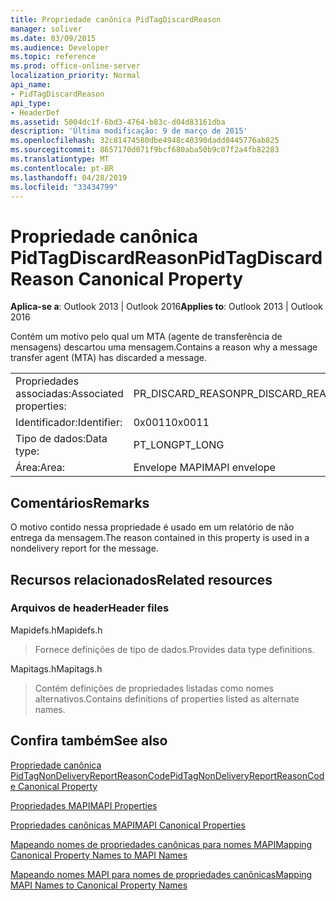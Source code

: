 ```yaml
---
title: Propriedade canônica PidTagDiscardReason
manager: soliver
ms.date: 03/09/2015
ms.audience: Developer
ms.topic: reference
ms.prod: office-online-server
localization_priority: Normal
api_name:
- PidTagDiscardReason
api_type:
- HeaderDef
ms.assetid: 5004dc1f-6bd3-4764-b83c-d04d83161dba
description: 'Última modificação: 9 de março de 2015'
ms.openlocfilehash: 32c81474580dbe4948c40390dadd0445776ab825
ms.sourcegitcommit: 8657170d071f9bcf680aba50b9c07f2a4fb82283
ms.translationtype: MT
ms.contentlocale: pt-BR
ms.lasthandoff: 04/28/2019
ms.locfileid: "33434799"
---
```

# <a name="pidtagdiscardreason-canonical-property"></a><span data-ttu-id="9687a-103">Propriedade canônica PidTagDiscardReason</span><span class="sxs-lookup"><span data-stu-id="9687a-103">PidTagDiscardReason Canonical Property</span></span>

  
  
<span data-ttu-id="9687a-104">**Aplica-se a**: Outlook 2013 | Outlook 2016</span><span class="sxs-lookup"><span data-stu-id="9687a-104">**Applies to**: Outlook 2013 | Outlook 2016</span></span> 
  
<span data-ttu-id="9687a-105">Contém um motivo pelo qual um MTA (agente de transferência de mensagens) descartou uma mensagem.</span><span class="sxs-lookup"><span data-stu-id="9687a-105">Contains a reason why a message transfer agent (MTA) has discarded a message.</span></span> 
  
|||
|:-----|:-----|
|<span data-ttu-id="9687a-106">Propriedades associadas:</span><span class="sxs-lookup"><span data-stu-id="9687a-106">Associated properties:</span></span>  <br/> |<span data-ttu-id="9687a-107">PR_DISCARD_REASON</span><span class="sxs-lookup"><span data-stu-id="9687a-107">PR_DISCARD_REASON</span></span>  <br/> |
|<span data-ttu-id="9687a-108">Identificador:</span><span class="sxs-lookup"><span data-stu-id="9687a-108">Identifier:</span></span>  <br/> |<span data-ttu-id="9687a-109">0x0011</span><span class="sxs-lookup"><span data-stu-id="9687a-109">0x0011</span></span>  <br/> |
|<span data-ttu-id="9687a-110">Tipo de dados:</span><span class="sxs-lookup"><span data-stu-id="9687a-110">Data type:</span></span>  <br/> |<span data-ttu-id="9687a-111">PT_LONG</span><span class="sxs-lookup"><span data-stu-id="9687a-111">PT_LONG</span></span>  <br/> |
|<span data-ttu-id="9687a-112">Área:</span><span class="sxs-lookup"><span data-stu-id="9687a-112">Area:</span></span>  <br/> |<span data-ttu-id="9687a-113">Envelope MAPI</span><span class="sxs-lookup"><span data-stu-id="9687a-113">MAPI envelope</span></span>  <br/> |
   
## <a name="remarks"></a><span data-ttu-id="9687a-114">Comentários</span><span class="sxs-lookup"><span data-stu-id="9687a-114">Remarks</span></span>

<span data-ttu-id="9687a-115">O motivo contido nessa propriedade é usado em um relatório de não entrega da mensagem.</span><span class="sxs-lookup"><span data-stu-id="9687a-115">The reason contained in this property is used in a nondelivery report for the message.</span></span>
  
## <a name="related-resources"></a><span data-ttu-id="9687a-116">Recursos relacionados</span><span class="sxs-lookup"><span data-stu-id="9687a-116">Related resources</span></span>

### <a name="header-files"></a><span data-ttu-id="9687a-117">Arquivos de header</span><span class="sxs-lookup"><span data-stu-id="9687a-117">Header files</span></span>

<span data-ttu-id="9687a-118">Mapidefs.h</span><span class="sxs-lookup"><span data-stu-id="9687a-118">Mapidefs.h</span></span>
  
> <span data-ttu-id="9687a-119">Fornece definições de tipo de dados.</span><span class="sxs-lookup"><span data-stu-id="9687a-119">Provides data type definitions.</span></span>
    
<span data-ttu-id="9687a-120">Mapitags.h</span><span class="sxs-lookup"><span data-stu-id="9687a-120">Mapitags.h</span></span>
  
> <span data-ttu-id="9687a-121">Contém definições de propriedades listadas como nomes alternativos.</span><span class="sxs-lookup"><span data-stu-id="9687a-121">Contains definitions of properties listed as alternate names.</span></span>
    
## <a name="see-also"></a><span data-ttu-id="9687a-122">Confira também</span><span class="sxs-lookup"><span data-stu-id="9687a-122">See also</span></span>



[<span data-ttu-id="9687a-123">Propriedade canônica PidTagNonDeliveryReportReasonCode</span><span class="sxs-lookup"><span data-stu-id="9687a-123">PidTagNonDeliveryReportReasonCode Canonical Property</span></span>](pidtagnondeliveryreportreasoncode-canonical-property.md)


[<span data-ttu-id="9687a-124">Propriedades MAPI</span><span class="sxs-lookup"><span data-stu-id="9687a-124">MAPI Properties</span></span>](mapi-properties.md)
  
[<span data-ttu-id="9687a-125">Propriedades canônicas MAPI</span><span class="sxs-lookup"><span data-stu-id="9687a-125">MAPI Canonical Properties</span></span>](mapi-canonical-properties.md)
  
[<span data-ttu-id="9687a-126">Mapeando nomes de propriedades canônicas para nomes MAPI</span><span class="sxs-lookup"><span data-stu-id="9687a-126">Mapping Canonical Property Names to MAPI Names</span></span>](mapping-canonical-property-names-to-mapi-names.md)
  
[<span data-ttu-id="9687a-127">Mapeando nomes MAPI para nomes de propriedades canônicas</span><span class="sxs-lookup"><span data-stu-id="9687a-127">Mapping MAPI Names to Canonical Property Names</span></span>](mapping-mapi-names-to-canonical-property-names.md)

